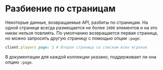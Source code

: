 # Разбиение по страницам

Некоторые данные, возвращаемые API, разбиты по страницам. На одной странице всегда размещается не более `1000` элементов и на это никак нельзя повлиять. По умолчанию возвращается первая страница, но можно запросить другую страницу с помощью опции `:page`:

```ruby
client.players page: 2 # Вторая страница со списком всех игроков
```

В документации для каждой коллекции указано, поддерживает ли она опцию `:page`.